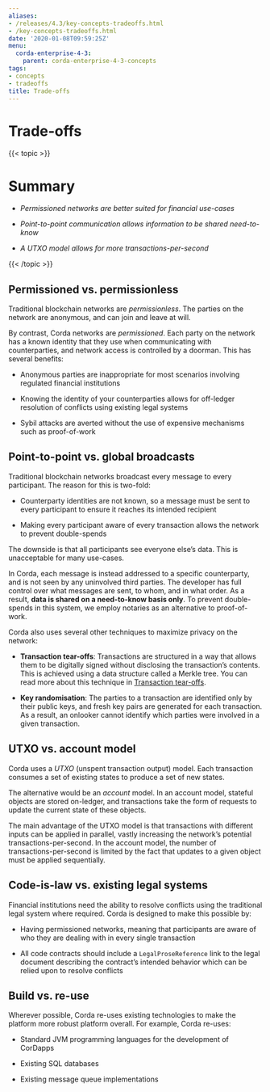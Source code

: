 ```yaml
---
aliases:
- /releases/4.3/key-concepts-tradeoffs.html
- /key-concepts-tradeoffs.html
date: '2020-01-08T09:59:25Z'
menu:
  corda-enterprise-4-3:
    parent: corda-enterprise-4-3-concepts
tags:
- concepts
- tradeoffs
title: Trade-offs
---
```



# Trade-offs


{{< topic >}}
# Summary


* *Permissioned networks are better suited for financial use-cases*


* *Point-to-point communication allows information to be shared need-to-know*


* *A UTXO model allows for more transactions-per-second*



{{< /topic >}}
## Permissioned vs. permissionless

Traditional blockchain networks are *permissionless*. The parties on the network are anonymous, and can join and
                leave at will.

By contrast, Corda networks are *permissioned*. Each party on the network has a known identity that they use when
                communicating with counterparties, and network access is controlled by a doorman. This has several benefits:


* Anonymous parties are inappropriate for most scenarios involving regulated financial institutions


* Knowing the identity of your counterparties allows for off-ledger resolution of conflicts using existing
                        legal systems


* Sybil attacks are averted without the use of expensive mechanisms such as proof-of-work



## Point-to-point vs. global broadcasts

Traditional blockchain networks broadcast every message to every participant. The reason for this is two-fold:


* Counterparty identities are not known, so a message must be sent to every participant to ensure it reaches its
                        intended recipient


* Making every participant aware of every transaction allows the network to prevent double-spends


The downside is that all participants see everyone else’s data. This is unacceptable for many use-cases.

In Corda, each message is instead addressed to a specific counterparty, and is not seen by any uninvolved third
                parties. The developer has full control over what messages are sent, to whom, and in what order. As a result, **data
                    is shared on a need-to-know basis only**. To prevent double-spends in this system, we employ notaries as
                an alternative to proof-of-work.

Corda also uses several other techniques to maximize privacy on the network:


* **Transaction tear-offs**: Transactions are structured in a way that allows them to be digitally signed without
                        disclosing the transaction’s contents. This is achieved using a data structure called a Merkle tree. You can read
                        more about this technique in [Transaction tear-offs](tutorial-tear-offs.md).


* **Key randomisation**: The parties to a transaction are identified only by their public keys, and fresh key pairs are
                        generated for each transaction. As a result, an onlooker cannot identify which parties were involved in a given
                        transaction.



## UTXO vs. account model

Corda uses a *UTXO* (unspent transaction output) model. Each transaction consumes a set of existing states to produce
                a set of new states.

The alternative would be an *account* model. In an account model, stateful objects are stored on-ledger, and
                transactions take the form of requests to update the current state of these objects.

The main advantage of the UTXO model is that transactions with different inputs can be applied in parallel,
                vastly increasing the network’s potential transactions-per-second. In the account model, the number of
                transactions-per-second is limited by the fact that updates to a given object must be applied sequentially.


## Code-is-law vs. existing legal systems

Financial institutions need the ability to resolve conflicts using the traditional legal system where required. Corda
                is designed to make this possible by:


* Having permissioned networks, meaning that participants are aware of who they are dealing with in every single
                        transaction


* All code contracts should include a `LegalProseReference` link to the legal document describing the contract’s intended behavior
                        which can be relied upon to resolve conflicts



## Build vs. re-use

Wherever possible, Corda re-uses existing technologies to make the platform more robust platform overall. For
                example, Corda re-uses:


* Standard JVM programming languages for the development of CorDapps


* Existing SQL databases


* Existing message queue implementations



